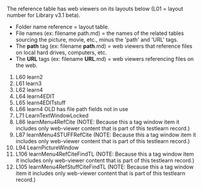 The reference table has web viewers on its layouts below (L01 = layout number for Library v3.1 beta).

* Folder name reference = layout table.
* File names (ex: filename path.md) = the names of the related tables sourcing the picture, movie, etc., minus the 'path' and 'URL' tags.
* The **path** tag (ex: filename **path**.md) = web viewers that reference files on local hard drives, computers, etc.
* The **URL** tags (ex: filename **URL**.md) = web viewers referencing files on the web.


1.  L60 learn2
1.  L61 learn3
1.  L62 learn4
1.  L64 learn4EDIT
1.  L65 learn4EDITstuff
1.  L66 learn4 OLD has file path fields not in use
1.  L71 LearnTextWindowLocked
1.  L86 learnMenu4RefCite (NOTE: Because this a tag window item it includes only web-viewer content that is part of this testlearn record.)
1.  L87 learnMenu4STUFFRefCite (NOTE: Because this a tag window item it includes only web-viewer content that is part of this testlearn record.)
1.  L94 LearnPictureWindow
1.  L106 learnMenu4RefCiteFindTL (NOTE: Because this a tag window item it includes only web-viewer content that is part of this testlearn record.)
1.  L105 learnMenu4RefStuffCiteFindTL (NOTE: Because this a tag window item it includes only web-viewer content that is part of this testlearn record.)
